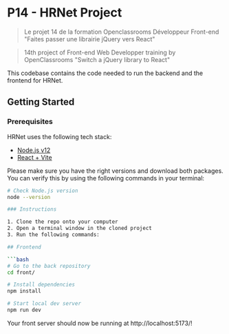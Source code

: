 # P14 - HRNet Project

> Le projet 14 de la formation Openclassrooms Développeur Front-end "Faites passer une librairie jQuery vers React"

> 14th project of Front-end Web Developper training by OpenClassrooms "Switch a jQuery library to React"

This codebase contains the code needed to run the backend and the frontend for HRNet.

## Getting Started

### Prerequisites

HRNet uses the following tech stack:

- [Node.js v12](https://nodejs.org/en/)
- [React + Vite](https://github.com/vitejs/vite-plugin-react/blob/main/packages/plugin-react/README.md)

Please make sure you have the right versions and download both packages. You can verify this by using the following commands in your terminal:

````bash
# Check Node.js version
node --version

### Instructions

1. Clone the repo onto your computer
2. Open a terminal window in the cloned project
3. Run the following commands:

## Frontend

```bash
# Go to the back repository
cd front/

# Install dependencies
npm install

# Start local dev server
npm run dev
````

Your front server should now be running at http://localhost:5173/!
